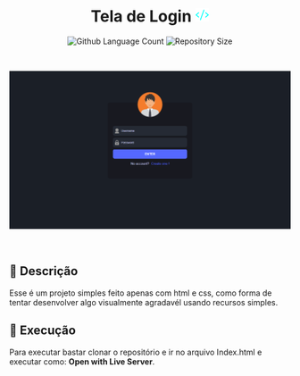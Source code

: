 <h1 align="center">
  Tela de Login <img width="25px" src="https://raw.githubusercontent.com/EvanderInacio/Portfolio/3954a3ad525e1e2f9f58dac1417aae0abcdd176c/public/icon.svg"/>
</h1>

<p align="center">  
  <img alt="Github Language Count" src="https://img.shields.io/github/languages/count/xGuiilherme/Portfolio?color=00FFFB">
  <img alt="Repository Size" src="https://img.shields.io/github/repo-size/xGuiilherme/Portfolio?color=00FFFB">
</p>

<br>

![Resultado final do projeto](https://raw.githubusercontent.com/xGuiilherme/Tela-De-Login/main/login.png)

<br>

## 📝 Descrição
Esse é um projeto simples feito apenas com html e css, como forma de tentar desenvolver algo visualmente agradavél usando recursos simples.

## 🚀 Execução
Para executar bastar clonar o repositório e ir no arquivo Index.html e executar como: **Open with Live Server**.

